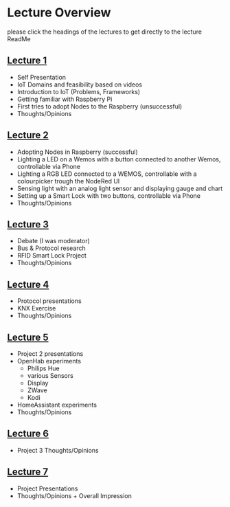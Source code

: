 # Lecture Overview
please click the headings of the lectures to get directly to the lecture ReadMe

## [Lecture 1](./Lecture%201/ReadMe.md)
- Self Presentation
- IoT Domains and feasibility based on videos
- Introduction to IoT (Problems, Frameworks)
- Getting familiar with Raspberry Pi
- First tries to adopt Nodes to the Raspberry (unsuccessful)
- Thoughts/Opinions

## [Lecture 2](./Lecture%202/ReadMe.md)
- Adopting Nodes in Raspberry (successful)
- Lighting a LED on a Wemos with a button connected to another Wemos, controllable via Phone
- Lighting a RGB LED connected to a WEMOS, controllable with a colourpicker trough the NodeRed UI
- Sensing light with an analog light sensor and displaying gauge and chart
- Setting up a Smart Lock with two buttons, controllable via Phone
- Thoughts/Opinions

## [Lecture 3](./Lecture%203/ReadMe.md)
- Debate (I was moderator)
- Bus & Protocol research
- RFID Smart Lock Project
- Thoughts/Opinions

## [Lecture 4](./Lecture%204/ReadMe.md)
- Protocol presentations
- KNX Exercise
- Thoughts/Opinions

## [Lecture 5](./Lecture%205/ReadMe.md)
- Project 2 presentations
- OpenHab experiments
    - Philips Hue
    - various Sensors
    - Display
    - ZWave
    - Kodi
- HomeAssistant experiments
- Thoughts/Opinions

## [Lecture 6](./Lecture%206/ReadMe.md)
- Project 3 Thoughts/Opinions

## [Lecture 7](./Lecture%207/ReadMe.md)
- Project Presentations
- Thoughts/Opinions + Overall Impression